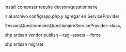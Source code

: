 Install composer require devson/questionnaire


Ir al archivo config/app.php y agregar en ServiceProvider

Devson\Questionnaire\QuestionaireServiceProvider::class,

php artisan vendor:publish --tag=assets --force

php artisan migrate 
